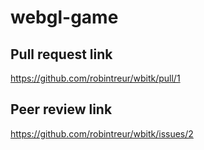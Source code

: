 # webgl-game

## Pull request link
https://github.com/robintreur/wbitk/pull/1

## Peer review link
https://github.com/robintreur/wbitk/issues/2
